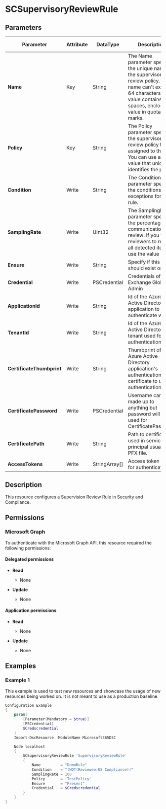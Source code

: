 ﻿# SCSupervisoryReviewRule

## Parameters

| Parameter | Attribute | DataType | Description | Allowed Values |
| --- | --- | --- | --- | --- |
| **Name** | Key | String | The Name parameter specifies the unique name for the supervisory review policy. The name can't exceed 64 characters. If the value contains spaces, enclose the value in quotation marks. | |
| **Policy** | Key | String | The Policy parameter specifies the supervisory review policy that's assigned to the rule. You can use any value that uniquely identifies the policy. | |
| **Condition** | Write | String | The Condition parameter specifies the conditions and exceptions for the rule. | |
| **SamplingRate** | Write | UInt32 | The SamplingRate parameter specifies the percentage of communications for review. If you want reviewers to review all detected items, use the value 100. | |
| **Ensure** | Write | String | Specify if this rule should exist or not. | `Present`, `Absent` |
| **Credential** | Write | PSCredential | Credentials of the Exchange Global Admin | |
| **ApplicationId** | Write | String | Id of the Azure Active Directory application to authenticate with. | |
| **TenantId** | Write | String | Id of the Azure Active Directory tenant used for authentication. | |
| **CertificateThumbprint** | Write | String | Thumbprint of the Azure Active Directory application's authentication certificate to use for authentication. | |
| **CertificatePassword** | Write | PSCredential | Username can be made up to anything but password will be used for CertificatePassword | |
| **CertificatePath** | Write | String | Path to certificate used in service principal usually a PFX file. | |
| **AccessTokens** | Write | StringArray[] | Access token used for authentication. | |

## Description

This resource configures a Supervision Review Rule in Security and Compliance.

## Permissions

### Microsoft Graph

To authenticate with the Microsoft Graph API, this resource required the following permissions:

#### Delegated permissions

- **Read**

    - None

- **Update**

    - None

#### Application permissions

- **Read**

    - None

- **Update**

    - None

## Examples

### Example 1

This example is used to test new resources and showcase the usage of new resources being worked on.
It is not meant to use as a production baseline.

```powershell
Configuration Example
{
    param(
        [Parameter(Mandatory = $true)]
        [PSCredential]
        $Credscredential
    )
    Import-DscResource -ModuleName Microsoft365DSC

    Node localhost
    {
        SCSupervisoryReviewRule 'SupervisoryReviewRule'
        {
            Name         = "DemoRule"
            Condition    = "(NOT(Reviewee:US Compliance))"
            SamplingRate = 100
            Policy       = 'TestPolicy'
            Ensure       = "Present"
            Credential   = $Credscredential
        }
    }
}
```

